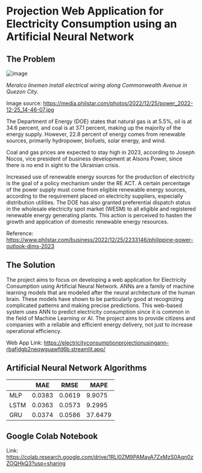 # Projection Web Application for Electricity Consumption using an Artificial Neural Network

## **The Problem**
![image](https://github.com/TIPKurtMacamay/Electricity-Consumption-Projection/assets/133735418/bdb73a93-968c-4181-8f01-7a450e234c8e)

_Meralco linemen install electrical wiring along Commonwealth Avenue in Quezon City._

Image source: https://media.philstar.com/photos/2022/12/25/power_2022-12-25_14-46-07.jpg

The Department of Energy (DOE) states that natural gas is at 5.5%, oil is at 34.6 percent, and coal is at 37.1 percent, making up the majority of the energy supply. However, 22.8 percent of energy comes from renewable sources, primarily hydropower, biofuels, solar energy, and wind.

Coal and gas prices are expected to stay high in 2023, according to Joseph Nocos, vice president of business development at Alsons Power, since there is no end in sight to the Ukrainian crisis. 

Increased use of renewable energy sources for the production of electricity is the goal of a policy mechanism under the RE ACT. A certain percentage of the power supply must come from eligible renewable energy sources, according to the requirement placed on electricity suppliers, especially distribution utilities. The DOE has also granted preferential dispatch status in the wholesale electricity spot market (WESM) to all eligible and registered renewable energy generating plants. This action is perceived to hasten the growth and application of domestic renewable energy resources.

Reference: https://www.philstar.com/business/2022/12/25/2233146/philippine-power-outlook-dims-2023

## **The Solution**

The project aims to focus on developing a web application for Electricity Consumption using Artificial Neural Network. ANNs are a family of machine learning models that are modeled after the neural architecture of the human brain. These models have shown to be particularly good at recognizing complicated patterns and making precise predictions. This web-based system uses ANN to predict electricity consumption since it is common in the field of Machine Learning or AI. The project aims to provide citizens and companies with a reliable and efficient energy delivery, not just to increase operational efficiency.

Web App Link: https://electricityconsumptionprojectionusingann-rbafjdgb2neqwguawfd6b.streamlit.app/

## Artificial Neural Network Algorithms

|      |  MAE   |  RMSE  |  MAPE   |
|------|--------|--------|---------|
| MLP  | 0.0383 | 0.0619 | 9.9075  |
| LSTM | 0.0363 | 0.0573 | 9.2995  |
| GRU  | 0.0374 | 0.0586 | 37.6479 |

## Google Colab Notebook

Link: https://colab.research.google.com/drive/1RLl0ZM9PAMayA7ZxMzS0Aqn0zZOQHkQ3?usp=sharing
